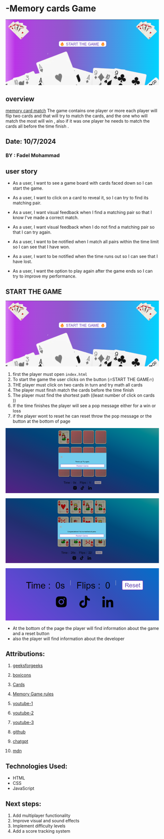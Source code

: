 # -Memory cards Game
![START THE GAME](/img/p0.png)

## overview
 [memory card match](https://www.petercollingridge.co.uk/blog/mathematics-toys-and-games/memory-game/) 
The game contains one player or more each player will flip two cards and that will try to match the cards, and the one who will match the most will win , also if it was one player he needs to match the cards all before the time finish  .

## Date: 10/7/2024
### BY : Fadel Mohammad 

## user story 

* As a user, I want to see a game board with cards faced down so I can start the game.


* As a user, I want to click on a card to reveal it, so I can try to find its matching pair.

* As a user, I want visual feedback when I find a matching pair so that I know I've made a correct match.


* As a user, I want visual feedback when I do not find a matching pair so that I can try again.

* As a user, I want to be notified when I match all pairs within the time limit so I can see that I have won.


* As a user, I want to be notified when the time runs out so I can see that I have lost.

* As a user, I want the option to play again after the game ends so I can try to improve my performance.



## START THE GAME 

![START THE GAME](/img/p0.png)
 1. first the player must open `index.html` 
 2. To start the game the user clicks on the button (🔥START THE GAME🔥)
 3. THE player must click on two cards in turn and try math all cards 
 4. The player must finsh match the cards before the time finish 
 5. The player must find the shortest path ((least number of click on cards ))
 6. If the time finishes the player will see a pop message either for a win or loss
 7. if the player wont to reset he can reset throw the pop message or the button at the bottom of page 




![picture 2 ](/img/p2.png)



![picture 3 ](/img/p3.png)



![picture 4 ](/img/p4.png)
* At the bottom  of the page the player will find information about the game and a reset button 
* also the player will find information about the developer  




## Attributions:
1. [geeksforgeeks ](https://www.geeksforgeeks.org/design-a-flip-card-effect-using-reactjs/)

2. [boxicons](https://boxicons.com/)

3. [Cards](http://www.freestockphotos.biz/stockphoto/15686)

4. [Memory Game rules](https://www.petercollingridge.co.uk/blog/mathematics-toys-and-games/memory-game/)

4.  [youtube-1](https://www.youtube.com/watch?v=xWdkt6KSirw)

5. [youtube-2](https://www.youtube.com/watch?v=bOjgOOmPGTA) 

6. [youtube-3](https://www.youtube.com/watch?v=bbb9dZotsOc) 

7. [github](https://github.com/topics/memory-card-game)

8. [chatgpt](https://chatgpt.com/) 

9. [mdn](https://developer.mozilla.org/en-US/) 





## Technologies Used:
* HTML
* CSS
* JavaScript
## Next steps:
1. Add multiplayer functionality
2. Improve visual and sound effects
3. Implement difficulty levels
4. Add a score tracking system

